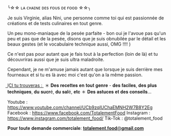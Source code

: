 ╰☆☆ ʟᴀ ᴄʜᴀɪɴᴇ ᴅᴇs ғᴏᴜs ᴅᴇ ғᴏᴏᴅ ☆☆╮

Je suis Virginie, alias Nini, une personne comme toi qui est passionnée de créations et de tests culinaires en tout genre.

Un peu mono-maniaque de la pesée parfaite - bon oui je l'avoue pas qu'un peu et pas que de la pesée, disons que je suis obnubilée par le détail et les beaux gestes (et le vocabulaire technique aussi, OMG !!!! ) 

Ce n'est pas pour autant que je fais tout à la perfection (loin de là) et tu découvriras aussi que je suis ultra maladroite.

Cependant, je ne m'amuse jamais autant que lorsque je suis derrière mes fourneaux et si tu es là avec moi c'est qu'on a la même passion.

I͟C͟I͟ ͟t͟u͟ ͟t͟r͟o͟u͟v͟e͟r͟a͟s͟ ͟:͟ ͟
＊ 𝐃𝐞𝐬 𝐫𝐞𝐜𝐞𝐭𝐭𝐞𝐬 𝐞𝐧 𝐭𝐨𝐮𝐭 𝐠𝐞𝐧𝐫𝐞 - 𝐝𝐞𝐬 𝐟𝐚𝐜𝐢𝐥𝐞𝐬, 𝐝𝐞𝐬 𝐩𝐥𝐮𝐬 𝐭𝐞𝐜𝐡𝐧𝐢𝐪𝐮𝐞𝐬, 𝐝𝐮 𝐬𝐮𝐜𝐫é, 𝐝𝐮 𝐬𝐚𝐥é, 𝐞𝐭𝐜 
＊ 𝐃𝐞𝐬 𝐚𝐬𝐭𝐮𝐜𝐞𝐬 𝐞𝐭 𝐝𝐞𝐬 𝐜𝐨𝐧𝐬𝐞𝐢𝐥𝐬...

Youtube : https://www.youtube.com/channel/UCb9zqIUChaEMNH2W7B8Y2Eg
Facebook : https://www.facebook.com/TotalementFood
Instagram : https://www.instagram.com/totalement_food/
Tik-Tok : @totalement_food


𝐏𝐨𝐮𝐫 𝐭𝐨𝐮𝐭𝐞 𝐝𝐞𝐦𝐚𝐧𝐝𝐞 𝐜𝐨𝐦𝐦𝐞𝐫𝐜𝐢𝐚𝐥𝐞: 𝐭𝐨𝐭𝐚𝐥𝐞𝐦𝐞𝐧𝐭.𝐟𝐨𝐨𝐝@𝐠𝐦𝐚𝐢𝐥.𝐜𝐨𝐦